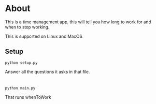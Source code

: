 # About

This is a time management app, this will tell you how long to work for and when to stop working.

This is supported on Linux and MacOS.

## Setup
```commandline
python setup.py
```
Answer all the questions it asks in that file.

#
```commandline
python main.py
```
That runs whenToWork